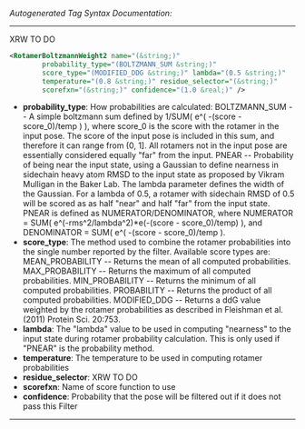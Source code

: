 <!-- THIS IS AN AUTOGENERATED FILE: Don't edit it directly, instead change the schema definition in the code itself. -->

_Autogenerated Tag Syntax Documentation:_

---
XRW TO DO

```xml
<RotamerBoltzmannWeight2 name="(&string;)"
        probability_type="(BOLTZMANN_SUM &string;)"
        score_type="(MODIFIED_DDG &string;)" lambda="(0.5 &string;)"
        temperature="(0.8 &string;)" residue_selector="(&string;)"
        scorefxn="(&string;)" confidence="(1.0 &real;)" />
```

-   **probability_type**: How probabilities are calculated: BOLTZMANN_SUM -- A simple boltzmann sum defined by 1/SUM( e^( -(score - score_0)/temp ) ), where score_0 is the score with the rotamer in the input pose. The score of the input pose is included in this sum, and therefore it can range from (0, 1]. All rotamers not in the input pose are essentially considered equally "far" from the input. PNEAR -- Probability of being near the input state, using a Gaussian to define nearness in sidechain heavy atom RMSD to the input state as proposed by Vikram Mulligan in the Baker Lab. The lambda parameter defines the width of the Gaussian. For a lambda of 0.5, a rotamer with sidechain RMSD of 0.5 will be scored as as half "near" and half "far" from the input state. PNEAR is defined as NUMERATOR/DENOMINATOR, where NUMERATOR = SUM( e^(-rms^2/lambda^2)*e(-(score - score_0)/temp) ), and DENOMINATOR = SUM( e^( -(score - score_0)/temp ).
-   **score_type**: The method used to combine the rotamer probabilities into the single number reported by the filter. Available score types are: MEAN_PROBABILITY -- Returns the mean of all computed probabilities. MAX_PROBABILITY -- Returns the maximum of all computed probabilities. MIN_PROBABILITY -- Returns the minimum of all computed probabilities. PROBABILITY -- Returns the product of all computed probabilities. MODIFIED_DDG -- Returns a ddG value weighted by the rotamer probabilities as described in Fleishman et al. (2011) Protein Sci. 20:753.
-   **lambda**: The "lambda" value to be used in computing "nearness" to the input state during rotamer probability calculation. This is only used if "PNEAR" is the probability method.
-   **temperature**: The temperature to be used in computing rotamer probabilities
-   **residue_selector**: XRW TO DO
-   **scorefxn**: Name of score function to use
-   **confidence**: Probability that the pose will be filtered out if it does not pass this Filter

---
